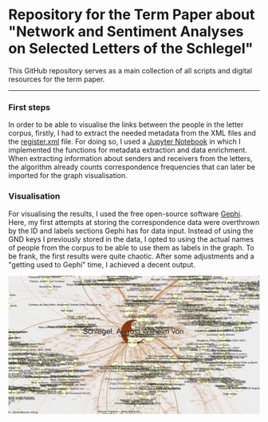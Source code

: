 # Repository for the Term Paper about "Network and Sentiment Analyses on Selected Letters of the Schlegel"

This GitHub repository serves as a main collection of all scripts and digital resources for the term paper.

---------

### First steps

In order to be able to visualise the links between the people in the letter corpus, firstly,
I had to extract the needed metadata from the XML files and the [register.xml](data/register.xml) file.
For doing so, I used a [Jupyter Notebook](code/network_preps.ipynb) in which I implemented the functions for
metadata extraction and data enrichment. When extracting information about senders and receivers from
the letters, the algorithm already counts correspondence frequencies that can later be imported for the
graph visualisation. 

### Visualisation

For visualising the results, I used the free open-source software [Gephi](https://gephi.org). Here, my first attempts
at storing the correspondence data were overthrown by the ID and labels sections Gephi has for data input.
Instead of using the GND keys I previously stored in the data, I opted to using the actual names of people from the
corpus to be able to use them as labels in the graph. 
To be frank, the first results were quite chaotic. After some adjustments and a "getting used to Gephi" time,
I achieved a decent output.

![alt text](data/img/aws_first_tries.png)